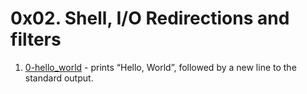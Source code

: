 # 0x02. Shell, I/O Redirections and filters
1. [0-hello_world](0-hello_world) - prints “Hello, World”, followed by a new line to the standard output.
